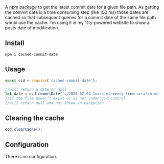 A [npm package](https://www.npmjs.com/package/cached-commit-date) to get the latest commit date for a given file path. As getting the commit date is a time consuming step (like 100 ms) those dates are cached so that subsequent queries for a commit date of the same file path would use the cache. I´m using it in my 11ty-powered website to show a posts date of modification.

## Install

```shell
npm i cached-commit-date
```

## Usage

```js
const ccd = require('cached-commit-date');

//will return a date or null
let date = ccd.commitDate('./2020-07-04-learn-eleventy-from-scratch.md'); //2021-05-23T10:01:41.000Z
//if the file doesn´t exist or is not under git control 
//will return null and not throw an exception 
```

## Clearing the cache

```js
ccd.clearCache();
```

## Configuration

There is no configuration.
